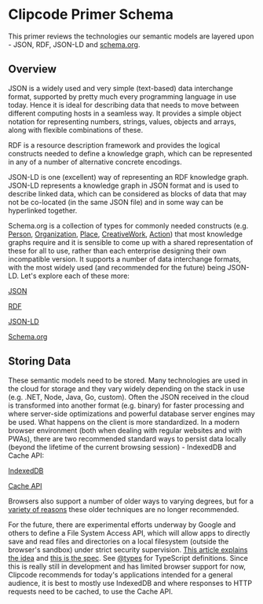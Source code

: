 # Clipcode Primer Schema
This primer reviews the technologies our semantic models are layered upon - JSON, RDF, JSON-LD and [schema.org](https://schema.org/). 

## Overview
JSON is a widely used and very simple (text-based) data interchange format, supported by pretty much every programming language in use today. Hence it is ideal for describing data that needs to move between different computing hosts in a seamless way. It provides a simple object notation for representing numbers, strings, values, objects and arrays, along with flexible combinations of these. 

RDF is a resource description framework and provides the logical constructs needed to define a knowledge graph, which can be represented in any of a number of alternative concrete encodings. 

JSON-LD is one (excellent) way of representing an RDF knowledge graph. JSON-LD represents a knowledge graph in JSON format and is used to describe linked data, which can be considered as blocks of data that may not be co-located (in the same JSON file) and in some way can be hyperlinked together. 

Schema.org is a collection of types for commonly needed constructs (e.g. [Person](https://schema.org/Person), [Organization](https://schema.org/Organization), [Place](https://schema.org/Place), [CreativeWork](https://schema.org/CreativeWork), [Action](https://schema.org/Action)) that most knowledge graphs require and it is sensible to come up with a shared representation of these for all to use, rather than each enterprise designing their own incompatible version. It supports a number of data interchange formats, with the most widely used (and recommended for the future) being JSON-LD. Let's explore each of these more:

[JSON](schema-json.md)

[RDF](schema-rdf.md)

[JSON-LD](schema-json-ld.md)

[Schema.org](schema-org.md)

## Storing Data
These semantic models need to be stored. Many technologies are used in the cloud for storage and they vary widely depending on the stack in use (e.g. .NET, Node, Java, Go, custom). Often the JSON received in the cloud is transformed into another format (e.g. binary) for faster processing and where server-side optimizations and powerful database server engines may be used. What happens on the client is more standardized. In a modern browser environment (both when dealing with regular websites and with PWAs), there are two recommended standard ways to persist data locally (beyond the lifetime of the current browsing session) - IndexedDB and Cache API: 

[IndexedDB](storage-indexeddb.md)

[Cache API](storage-cache-api.md)

Browsers also support a number of older ways to varying degrees, but for a [variety of reasons](https://web.dev/storage-for-the-web/) these older techniques are no longer recommended.

For the future, there are experimental efforts underway by Google and others to define a File System Access API, which will allow apps to directly save and read files and directories on a local filesystem (outside the browser's sandbox) under strict security supervision. 
[This article explains the idea](https://web.dev/file-system-access/) and [this is the spec](https://wicg.github.io/file-system-access/).
See [@types](https://www.npmjs.com/package/@types/wicg-file-system-access) for TypeScript definitions. Since this is really still in development and has limited browser support for now, Clipcode recommends for today's applications intended for a general audience, it is best to mostly use IndexedDB and where responses to HTTP requests need to be cached, to use the Cache API. 
